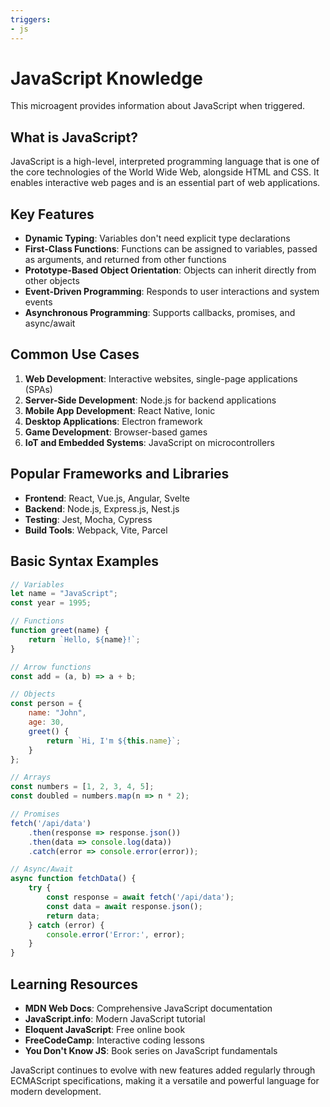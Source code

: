 ```yaml
---
triggers:
- js
---
```


# JavaScript Knowledge

This microagent provides information about JavaScript when triggered.

## What is JavaScript?

JavaScript is a high-level, interpreted programming language that is one of the core technologies of the World Wide Web, alongside HTML and CSS. It enables interactive web pages and is an essential part of web applications.

## Key Features

- **Dynamic Typing**: Variables don't need explicit type declarations
- **First-Class Functions**: Functions can be assigned to variables, passed as arguments, and returned from other functions
- **Prototype-Based Object Orientation**: Objects can inherit directly from other objects
- **Event-Driven Programming**: Responds to user interactions and system events
- **Asynchronous Programming**: Supports callbacks, promises, and async/await

## Common Use Cases

1. **Web Development**: Interactive websites, single-page applications (SPAs)
2. **Server-Side Development**: Node.js for backend applications
3. **Mobile App Development**: React Native, Ionic
4. **Desktop Applications**: Electron framework
5. **Game Development**: Browser-based games
6. **IoT and Embedded Systems**: JavaScript on microcontrollers

## Popular Frameworks and Libraries

- **Frontend**: React, Vue.js, Angular, Svelte
- **Backend**: Node.js, Express.js, Nest.js
- **Testing**: Jest, Mocha, Cypress
- **Build Tools**: Webpack, Vite, Parcel

## Basic Syntax Examples

```javascript
// Variables
let name = "JavaScript";
const year = 1995;

// Functions
function greet(name) {
    return `Hello, ${name}!`;
}

// Arrow functions
const add = (a, b) => a + b;

// Objects
const person = {
    name: "John",
    age: 30,
    greet() {
        return `Hi, I'm ${this.name}`;
    }
};

// Arrays
const numbers = [1, 2, 3, 4, 5];
const doubled = numbers.map(n => n * 2);

// Promises
fetch('/api/data')
    .then(response => response.json())
    .then(data => console.log(data))
    .catch(error => console.error(error));

// Async/Await
async function fetchData() {
    try {
        const response = await fetch('/api/data');
        const data = await response.json();
        return data;
    } catch (error) {
        console.error('Error:', error);
    }
}
```

## Learning Resources

- **MDN Web Docs**: Comprehensive JavaScript documentation
- **JavaScript.info**: Modern JavaScript tutorial
- **Eloquent JavaScript**: Free online book
- **FreeCodeCamp**: Interactive coding lessons
- **You Don't Know JS**: Book series on JavaScript fundamentals

JavaScript continues to evolve with new features added regularly through ECMAScript specifications, making it a versatile and powerful language for modern development.